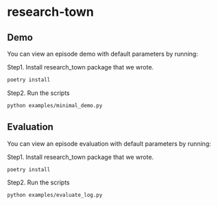 # research-town

## Demo

You can view an episode demo with default parameters by running:

Step1. Install research_town package that we wrote.

```bash
poetry install
```

Step2. Run the scripts

```bash
python examples/minimal_demo.py
```

## Evaluation

You can view an episode evaluation with default parameters by running:

Step1. Install research_town package that we wrote.

```bash
poetry install
```

Step2. Run the scripts

```bash
python examples/evaluate_log.py
```
